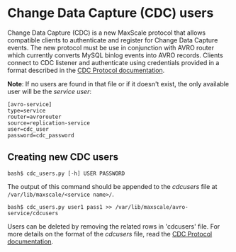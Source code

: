 # Change Data Capture (CDC) users

Change Data Capture (CDC) is a new MaxScale protocol that allows compatible
clients to authenticate and register for Change Data Capture events.  The new
protocol must be use in conjunction with AVRO router which currently converts
MySQL binlog events into AVRO records.  Clients connect to CDC listener and
authenticate using credentials provided in a format described in the [CDC Protocol documentation](CDC.md).

**Note**: If no users are found in that file or if it doesn't exist, the only
  available user will be the _service user_:

```
[avro-service]
type=service
router=avrorouter
source=replication-service
user=cdc_user
password=cdc_password
```

## Creating new CDC users

```
bash$ cdc_users.py [-h] USER PASSWORD
```

The output of this command should be appended to the _cdcusers_ file at
`/var/lib/maxscale/<service name>/`.

```
bash$ cdc_users.py user1 pass1 >> /var/lib/maxscale/avro-service/cdcusers
```

Users can be deleted by removing the related rows in 'cdcusers' file. For
more details on the format of the _cdcusers_ file, read the [CDC Protocol documentation](CDC.md).
